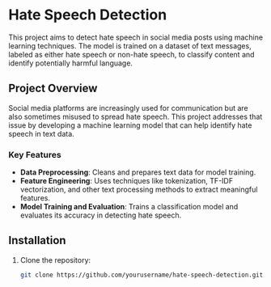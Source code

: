 # Hate Speech Detection

This project aims to detect hate speech in social media posts using machine learning techniques. The model is trained on a dataset of text messages, labeled as either hate speech or non-hate speech, to classify content and identify potentially harmful language.

## Project Overview

Social media platforms are increasingly used for communication but are also sometimes misused to spread hate speech. This project addresses that issue by developing a machine learning model that can help identify hate speech in text data.

### Key Features

- **Data Preprocessing**: Cleans and prepares text data for model training.
- **Feature Engineering**: Uses techniques like tokenization, TF-IDF vectorization, and other text processing methods to extract meaningful features.
- **Model Training and Evaluation**: Trains a classification model and evaluates its accuracy in detecting hate speech.

## Installation

1. Clone the repository:
   ```bash
   git clone https://github.com/yourusername/hate-speech-detection.git
